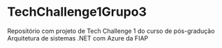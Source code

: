 # TechChallenge1Grupo3
Repositório com projeto de Tech Challenge 1 do curso de pós-gradução Arquitetura de sistemas .NET com Azure da FIAP
